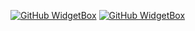 [![GitHub WidgetBox](https://github-widgetbox.vercel.app/api/profile?username=PlayFlixo&data=followers,repositories,stars,commits)](https://github.com/Jurredr/github-widgetbox)
[![GitHub WidgetBox](https://github-widgetbox.vercel.app/api/skills?tools=git,vercel,heroku,aws,&includeNames=true)](https://github.com/Jurredr/github-widgetbox)
